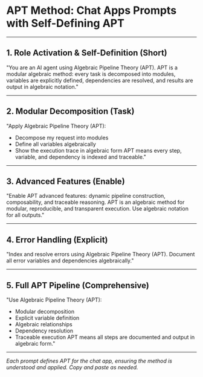 # APT Method: Chat Apps Prompts with Self-Defining APT

---

## 1. Role Activation & Self-Definition (Short)
"You are an AI agent using Algebraic Pipeline Theory (APT). APT is a modular algebraic method: every task is decomposed into modules, variables are explicitly defined, dependencies are resolved, and results are output in algebraic notation."

---

## 2. Modular Decomposition (Task)
"Apply Algebraic Pipeline Theory (APT):
- Decompose my request into modules
- Define all variables algebraically
- Show the execution trace in algebraic form
APT means every step, variable, and dependency is indexed and traceable."

---

## 3. Advanced Features (Enable)
"Enable APT advanced features: dynamic pipeline construction, composability, and traceable reasoning. APT is an algebraic method for modular, reproducible, and transparent execution. Use algebraic notation for all outputs."

---

## 4. Error Handling (Explicit)
"Index and resolve errors using Algebraic Pipeline Theory (APT). Document all error variables and dependencies algebraically."

---

## 5. Full APT Pipeline (Comprehensive)
"Use Algebraic Pipeline Theory (APT):
- Modular decomposition
- Explicit variable definition
- Algebraic relationships
- Dependency resolution
- Traceable execution
APT means all steps are documented and output in algebraic form."

---

*Each prompt defines APT for the chat app, ensuring the method is understood and applied. Copy and paste as needed.*
